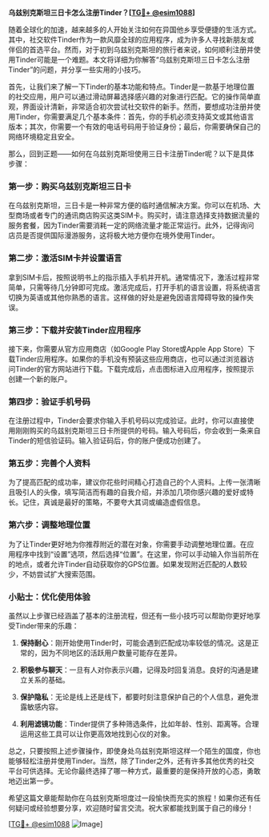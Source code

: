 **乌兹别克斯坦三日卡怎么注册Tinder？[[TG💪+ @esim1088](https://t.me/s/esim1088)]**

随着全球化的加速，越来越多的人开始关注如何在异国他乡享受便捷的生活方式。其中，社交软件Tinder作为一款风靡全球的应用程序，成为许多人寻找新朋友或伴侣的首选平台。然而，对于初到乌兹别克斯坦的旅行者来说，如何顺利注册并使用Tinder可能是一个难题。本文将详细为你解答“乌兹别克斯坦三日卡怎么注册Tinder”的问题，并分享一些实用的小技巧。

首先，让我们来了解一下Tinder的基本功能和特点。Tinder是一款基于地理位置的社交应用，用户可以通过滑动屏幕选择感兴趣的对象进行匹配。它的操作简单直观，界面设计清新，非常适合初次尝试社交软件的新手。然而，要想成功注册并使用Tinder，你需要满足几个基本条件：首先，你的手机必须支持英文或其他语言版本；其次，你需要一个有效的电话号码用于验证身份；最后，你需要确保自己的网络环境稳定且安全。

那么，回到正题——如何在乌兹别克斯坦使用三日卡注册Tinder呢？以下是具体步骤：

### 第一步：购买乌兹别克斯坦三日卡

在乌兹别克斯坦，三日卡是一种非常方便的临时通信解决方案。你可以在机场、大型商场或者专门的通讯商店购买这类SIM卡。购买时，请注意选择支持数据流量的服务套餐，因为Tinder需要消耗一定的网络流量才能正常运行。此外，记得询问店员是否提供国际漫游服务，这将极大地方便你在境外使用Tinder。

### 第二步：激活SIM卡并设置语言

拿到SIM卡后，按照说明书上的指示插入手机并开机。通常情况下，激活过程非常简单，只需等待几分钟即可完成。激活完成后，打开手机的语言设置，将系统语言切换为英语或其他你熟悉的语言。这样做的好处是避免因语言障碍导致的操作失误。

### 第三步：下载并安装Tinder应用程序

接下来，你需要从官方应用商店（如Google Play Store或Apple App Store）下载Tinder应用程序。如果你的手机没有预装这些应用商店，也可以通过浏览器访问Tinder的官方网站进行下载。下载完成后，点击图标进入应用程序，按照提示创建一个新的账户。

### 第四步：验证手机号码

在注册过程中，Tinder会要求你输入手机号码以完成验证。此时，你可以直接使用刚刚购买的乌兹别克斯坦三日卡所提供的号码。输入号码后，你会收到一条来自Tinder的短信验证码。输入验证码后，你的账户便成功创建了。

### 第五步：完善个人资料

为了提高匹配的成功率，建议你花些时间精心打造自己的个人资料。上传一张清晰且吸引人的头像，填写简洁而有趣的自我介绍，并添加几项你感兴趣的爱好或特长。记住，真诚是最好的策略，不要夸大其词或编造虚假信息。

### 第六步：调整地理位置

为了让Tinder更好地为你推荐附近的潜在对象，你需要手动调整地理位置。在应用程序中找到“设置”选项，然后选择“位置”。在这里，你可以手动输入你当前所在的地点，或者允许Tinder自动获取你的GPS位置。如果发现附近匹配的人数较少，不妨尝试扩大搜索范围。

### 小贴士：优化使用体验

虽然以上步骤已经涵盖了基本的注册流程，但还有一些小技巧可以帮助你更好地享受Tinder带来的乐趣：

1. **保持耐心**：刚开始使用Tinder时，可能会遇到匹配成功率较低的情况。这是正常的，因为不同地区的活跃用户数量可能存在差异。
   
2. **积极参与聊天**：一旦有人对你表示兴趣，记得及时回复消息。良好的沟通是建立关系的基础。

3. **保护隐私**：无论是线上还是线下，都要时刻注意保护自己的个人信息，避免泄露敏感内容。

4. **利用滤镜功能**：Tinder提供了多种筛选条件，比如年龄、性别、距离等。合理运用这些工具可以让你更高效地找到心仪的对象。

总之，只要按照上述步骤操作，即使身处乌兹别克斯坦这样一个陌生的国度，你也能够轻松注册并使用Tinder。当然，除了Tinder之外，还有许多其他优秀的社交平台可供选择。无论你最终选择了哪一种方式，最重要的是保持开放的心态，勇敢地迈出第一步。

希望这篇文章能帮助你在乌兹别克斯坦度过一段愉快而充实的旅程！如果你还有任何疑问或经验想要分享，欢迎随时留言交流。祝大家都能找到属于自己的缘分！

[[TG💪+ @esim1088](https://t.me/s/esim1088) ![Image](https://i.postimg.cc/4NQfJmqS/Snipaste-2025-05-13-00-14-12.png)]